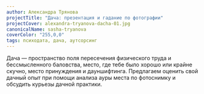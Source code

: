 ```yaml
---
author: Александра Трянова
projectTitle: "Дача: презентация и гадание по фотографии"
projectCover: alexandra-tryanova-dacha-01.jpg
canonicalName: sasha-tryanova
coverColor: "255,0,0"
tags: психодата, дача, аутсорсинг
---
```


Дача — пространство поля пересечения физического труда и бессмысленного баловства, место, где тебе было хорошо или крайне скучно, место принуждения и дауншифтинга. Предлагаем оценить свой дачный опыт при помощи анализа ауры места по фотоснимку и обсудить курьезы дачной практики.